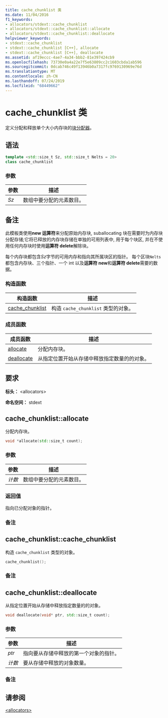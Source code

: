 ```yaml
---
title: cache_chunklist 类
ms.date: 11/04/2016
f1_keywords:
- allocators/stdext::cache_chunklist
- allocators/stdext::cache_chunklist::allocate
- allocators/stdext::cache_chunklist::deallocate
helpviewer_keywords:
- stdext::cache_chunklist
- stdext::cache_chunklist [C++], allocate
- stdext::cache_chunklist [C++], deallocate
ms.assetid: af19eccc-4ae7-4a34-bbb2-81e397424cb9
ms.openlocfilehash: 73730e0a4a22e7f5e63809cc2c1603cbda1ab596
ms.sourcegitcommit: 0dcab746c49f13946b0a7317fc9769130969e76d
ms.translationtype: MT
ms.contentlocale: zh-CN
ms.lasthandoff: 07/24/2019
ms.locfileid: "68449662"
---
```

# <a name="cachechunklist-class"></a>cache_chunklist 类

定义分配和释放单个大小内存块的[块分配器](../standard-library/allocators-header.md)。

## <a name="syntax"></a>语法

```cpp
template <std::size_t Sz, std::size_t Nelts = 20>
class cache_chunklist
```

### <a name="parameters"></a>参数

|参数|描述|
|---------------|-----------------|
|*Sz*|数组中要分配的元素数目。|

## <a name="remarks"></a>备注

此模板类使用**new 运算符**来分配原始内存块, suballocating 块在需要时为内存块分配存储;它将已释放的内存块存储在单独的可用列表中, 用于每个块区, 并在不使用任何内存块时使用**运算符 delete**解除块。

每个内存块都包含*Sz*字节的可用内存和指向其所属块区的指针。 每个区块`Nelts`都包含内存块、三个指针、一个 int 以及**运算符 new**和**运算符 delete**需要的数据。

### <a name="constructors"></a>构造函数

|构造函数|描述|
|-|-|
|[cache_chunklist](#cache_chunklist)|构造 `cache_chunklist` 类型的对象。|

### <a name="member-functions"></a>成员函数

|成员函数|描述|
|-|-|
|[allocate](#allocate)|分配内存块。|
|[deallocate](#deallocate)|从指定位置开始从存储中释放指定数量的的对象。|

## <a name="requirements"></a>要求

**标头：** \<allocators>

**命名空间：** stdext

## <a name="allocate"></a>  cache_chunklist::allocate

分配内存块。

```cpp
void *allocate(std::size_t count);
```

### <a name="parameters"></a>参数

|参数|描述|
|---------------|-----------------|
|*计数*|数组中要分配的元素数目。|

### <a name="return-value"></a>返回值

指向已分配对象的指针。

### <a name="remarks"></a>备注

## <a name="cache_chunklist"></a>  cache_chunklist::cache_chunklist

构造 `cache_chunklist` 类型的对象。

```cpp
cache_chunklist();
```

### <a name="remarks"></a>备注

## <a name="deallocate"></a>  cache_chunklist::deallocate

从指定位置开始从存储中释放指定数量的的对象。

```cpp
void deallocate(void* ptr, std::size_t count);
```

### <a name="parameters"></a>参数

|参数|描述|
|---------------|-----------------|
|*ptr*|指向要从存储中释放的第一个对象的指针。|
|*计数*|要从存储中释放的对象数量。|

### <a name="remarks"></a>备注

## <a name="see-also"></a>请参阅

[\<allocators>](../standard-library/allocators-header.md)
